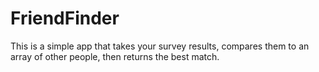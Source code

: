 # FriendFinder

This is a simple app that takes your survey results, compares them to an array of other people, then returns the best match.